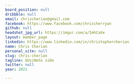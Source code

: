 ```yaml
---
board_position: null
dribbble: null
email: chrischerian@gmail.com
facebook: https://www.facebook.com/chrischerryan
github: null
headshot_jpg_url: https://imgur.com/a/ImhCaXe
layout: member_page
linkedin: https://www.linkedin.com/in/christophercherian
name: Chris Cherian
personal_site: null
slug: chris-cherian
tagline: bUsiNeSs siDe
twitter: null
year: 2021

---
```

